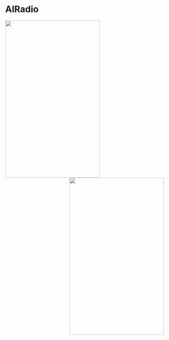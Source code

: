 # AIRadio


<img src="https://user-images.githubusercontent.com/75268931/120113832-ee790e00-c199-11eb-9b76-e50c93b6fba7.jpg" width=300 height=500>
<img src="https://user-images.githubusercontent.com/75268931/120113880-2da75f00-c19a-11eb-9335-7ed17885afc3.jpg" style="float:right" width=300 height=500>

